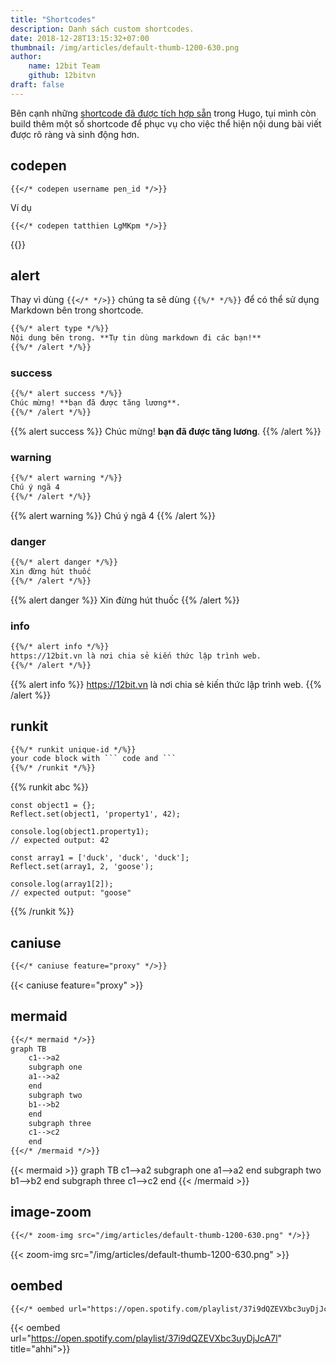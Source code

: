 ```yaml
---
title: "Shortcodes"
description: Danh sách custom shortcodes.
date: 2018-12-28T13:15:32+07:00
thumbnail: /img/articles/default-thumb-1200-630.png
author:
    name: 12bit Team
    github: 12bitvn
draft: false
---
```


Bên cạnh những [shortcode đã được tích hợp sẵn](https://gohugo.io/content-management/shortcodes/#use-hugo-s-built-in-shortcodes) trong Hugo, tụi mình còn build thêm một số shortcode để phục vụ cho việc thể hiện nội dung bài viết được rõ ràng và sinh động hơn.

## codepen

```
{{</* codepen username pen_id */>}}
```

Ví dụ

```
{{</* codepen tatthien LgMKpm */>}}
```

{{<codepen tatthien LgMKpm>}}

## alert

Thay vì dùng `{{</* */>}}` chúng ta sẽ dùng `{{%/* */%}}` để có thể sử dụng Markdown bên trong shortcode.

```markdown
{{%/* alert type */%}}
Nội dung bên trong. **Tự tin dùng markdown đi các bạn!**
{{%/* /alert */%}}
```

### success

```markdown
{{%/* alert success */%}}
Chúc mừng! **bạn đã được tăng lương**.
{{%/* /alert */%}}
```

{{% alert success %}}
Chúc mừng! **bạn đã được tăng lương**.
{{% /alert %}}

### warning

```markdown
{{%/* alert warning */%}}
Chú ý ngã 4
{{%/* /alert */%}}
```

{{% alert warning %}}
Chú ý ngã 4
{{% /alert %}}

### danger

```markdown
{{%/* alert danger */%}}
Xin đừng hút thuốc
{{%/* /alert */%}}
```

{{% alert danger %}}
Xin đừng hút thuốc
{{% /alert %}}

### info

```markdown
{{%/* alert info */%}}
https://12bit.vn là nơi chia sẻ kiến thức lập trình web.
{{%/* /alert */%}}
```

{{% alert info %}}
https://12bit.vn là nơi chia sẻ kiến thức lập trình web.
{{% /alert %}}

## runkit

```markdown
{{%/* runkit unique-id */%}}
your code block with ``` code and ```
{{%/* /runkit */%}}
```

{{% runkit abc %}}
```
const object1 = {};
Reflect.set(object1, 'property1', 42);

console.log(object1.property1);
// expected output: 42

const array1 = ['duck', 'duck', 'duck'];
Reflect.set(array1, 2, 'goose');

console.log(array1[2]);
// expected output: "goose"
```
{{% /runkit %}}

## caniuse

```markdown
{{</* caniuse feature="proxy" */>}}
```

{{< caniuse feature="proxy" >}}

## mermaid

```markdown
{{</* mermaid */>}}
graph TB
    c1-->a2
    subgraph one
    a1-->a2
    end
    subgraph two
    b1-->b2
    end
    subgraph three
    c1-->c2
    end
{{</* /mermaid */>}}
```

{{< mermaid >}}
graph TB
    c1-->a2
    subgraph one
    a1-->a2
    end
    subgraph two
    b1-->b2
    end
    subgraph three
    c1-->c2
    end
{{< /mermaid >}}

## image-zoom

```markdown
{{</* zoom-img src="/img/articles/default-thumb-1200-630.png" */>}}
```

{{< zoom-img src="/img/articles/default-thumb-1200-630.png" >}}

## oembed

```markdown
{{</* oembed url="https://open.spotify.com/playlist/37i9dQZEVXbc3uyDjJcA7l" title="ahhi" */>}}
```

{{< oembed url="https://open.spotify.com/playlist/37i9dQZEVXbc3uyDjJcA7l" title="ahhi">}}

